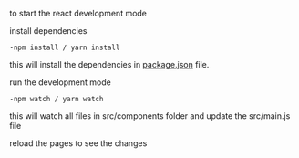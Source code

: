 to start the react development mode

install dependencies

```
-npm install / yarn install
```
this will install the dependencies in [package.json](/package.json) file.

run the development mode

```
-npm watch / yarn watch
```

this will watch all files in src/components folder and update the src/main.js file

reload the pages to see the changes


